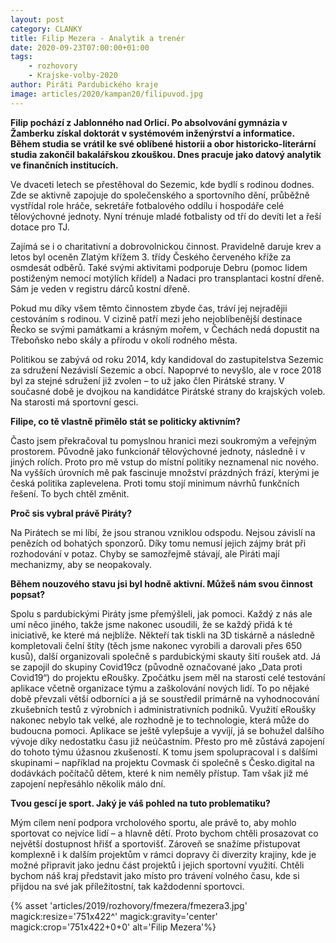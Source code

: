 ```yaml
---
layout: post
category: CLANKY
title: Filip Mezera - Analytik a trenér
date: 2020-09-23T07:00:00+01:00
tags:
    - rozhovory
    - Krajske-volby-2020
author: Piráti Pardubického kraje
image: articles/2020/kampan20/filipuvod.jpg
---
```



**Filip pochází z Jablonného nad Orlicí. Po absolvování gymnázia v Žamberku získal doktorát v systémovém inženýrství a informatice. Během studia se vrátil ke své oblíbené historii a obor historicko-literární studia zakončil bakalářskou zkouškou. Dnes pracuje jako datový analytik ve finančních institucích.**

Ve dvaceti letech se přestěhoval do Sezemic, kde bydlí s rodinou dodnes. Zde se aktivně zapojuje do společenského a sportovního dění, průběžně vystřídal role hráče, sekretáře fotbalového oddílu i hospodáře celé tělovýchovné jednoty. Nyní trénuje mladé fotbalisty od tří do devíti let a řeší dotace pro TJ.

Zajímá se i o charitativní a dobrovolnickou činnost. Pravidelně daruje krev a letos byl oceněn Zlatým křížem 3. třídy Českého červeného kříže za osmdesát odběrů. Také svými aktivitami podporuje Debru (pomoc lidem postiženým nemocí motýlích křídel) a Nadaci pro transplantaci kostní dřeně. Sám je veden v registru dárců kostní dřeně. 

Pokud mu díky všem těmto činnostem zbyde čas, tráví jej nejradějii cestováním s rodinou. V cizině patří mezi jeho nejoblíbenější destinace Řecko se svými památkami a krásným mořem, v Čechách nedá dopustit na Třeboňsko nebo skály a přírodu v okolí rodného města.

Politikou se zabývá od roku 2014, kdy kandidoval do zastupitelstva Sezemic za sdružení Nezávislí Sezemic a obcí. Napoprvé to nevyšlo, ale v roce 2018 byl za stejné sdružení již zvolen – to už jako člen Pirátské strany. V současné době je dvojkou na kandidátce Pirátské strany do krajských voleb. Na starosti má sportovní gesci.

**Filipe, co tě vlastně přimělo stát se politicky aktivním?**

Často jsem překračoval tu pomyslnou hranici mezi soukromým a veřejným prostorem. Původně jako funkcionář tělovýchovné jednoty, následně i v jiných rolích. Proto pro mě vstup do místní politiky neznamenal nic nového. Na vyšších úrovních mě pak fascinuje množství prázdných frází, kterými je česká politika zaplevelena. Proti tomu stojí minimum návrhů funkčních řešení. To bych chtěl změnit.

**Proč sis vybral právě Piráty?**

Na Pirátech se mi líbí, že jsou stranou vzniklou odspodu. Nejsou závislí na penězích od bohatých sponzorů. Díky tomu nemusí jejich zájmy brát při rozhodování v potaz. Chyby se samozřejmě stávají, ale Piráti mají mechanizmy, aby se neopakovaly.

**Během nouzového stavu jsi byl hodně aktivní. Můžeš nám svou činnost popsat?**

Spolu s pardubickými Piráty jsme přemýšleli, jak pomoci. Každý z nás ale umí něco jiného, takže jsme nakonec usoudili, že se každý přidá k té iniciativě, ke které má nejblíže. Někteří tak tiskli na 3D tiskárně a následně kompletovali čelní štíty (těch jsme nakonec vyrobili a darovali přes 650 kusů), další organizovali společně s pardubickými skauty šití roušek atd. Já se zapojil do skupiny Covid19cz (původně označované jako „Data proti Covid19“) do projektu eRoušky. Zpočátku jsem měl na starosti celé testování aplikace včetně organizace týmu a zaškolování nových lidí. To po nějaké době převzali větší odborníci a já se soustředil primárně na vyhodnocování zkušebních testů z výrobních i administrativních podniků. Využití eRoušky nakonec nebylo tak velké, ale rozhodně je to technologie, která může do budoucna pomoci. Aplikace se ještě vylepšuje a vyvíjí, já se bohužel dalšího vývoje díky nedostatku času již neúčastním. Přesto pro mě zůstává zapojení do tohoto týmu úžasnou zkušeností. K tomu jsem spolupracoval i s dalšími skupinami – například na projektu Covmask či společně s Česko.digital na dodávkách počítačů dětem, které k nim neměly přístup. Tam však již mé zapojení nepřesáhlo několik málo dní.

**Tvou gescí je sport. Jaký je váš pohled na tuto problematiku?**

Mým cílem není podpora vrcholového sportu, ale právě to, aby mohlo sportovat co nejvíce lidí – a hlavně dětí. Proto bychom chtěli prosazovat co největší dostupnost hřišť a sportovišť. Zároveň se snažíme přistupovat komplexně i k dalším projektům v rámci dopravy či diverzity krajiny, kde je možné připravit jako jednu část projektů i jejich sportovní využití. Chtěli bychom náš kraj představit jako místo pro trávení volného času, kde si přijdou na své jak příležitostní, tak každodenní sportovci.

{% asset 'articles/2019/rozhovory/fmezera/fmezera3.jpg' magick:resize='751x422^' 
magick:gravity='center' magick:crop='751x422+0+0' alt='Filip Mezera'%}
